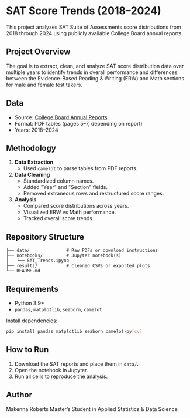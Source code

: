 # SAT Score Trends (2018–2024)

This project analyzes SAT Suite of Assessments score distributions from 2018 through 2024 using publicly available College Board annual reports.

## Project Overview
The goal is to extract, clean, and analyze SAT score distribution data over multiple years to identify trends in overall performance and differences between the Evidence-Based Reading & Writing (ERW) and Math sections for male and female test takers.

## Data
- Source: [College Board Annual Reports](https://reports.collegeboard.org/sat-suite-program-results/data-archive)
- Format: PDF tables (pages 5–7, depending on report)
- Years: 2018–2024

## Methodology
1. **Data Extraction**  
   - Used `camelot` to parse tables from PDF reports.
2. **Data Cleaning**  
   - Standardized column names.
   - Added "Year" and "Section" fields.
   - Removed extraneous rows and restructured score ranges.
3. **Analysis**  
   - Compared score distributions across years.
   - Visualized ERW vs Math performance.
   - Tracked overall score trends.


## Repository Structure
```
├── data/              # Raw PDFs or download instructions
├── notebooks/         # Jupyter notebook(s)
│   └── SAT_Trends.ipynb
├── results/           # Cleaned CSVs or exported plots
└── README.md
```

## Requirements
- Python 3.9+
- `pandas`, `matplotlib`, `seaborn`, `camelot`

Install dependencies:
```bash
pip install pandas matplotlib seaborn camelot-py[cv]
```

## How to Run
1. Download the SAT reports and place them in `data/`.
2. Open the notebook in Jupyter.
3. Run all cells to reproduce the analysis.

## Author
Makenna Roberts
Master’s Student in Applied Statistics & Data Science  
